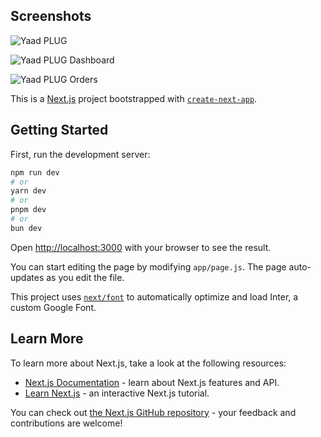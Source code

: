 ## Screenshots

![Yaad PLUG](https://github.com/abuayaan01/Yaad-Plug-Admin/assets/78999105/894102e0-ece9-4906-929b-13d6126f9659)

![Yaad PLUG Dashboard](https://github.com/abuayaan01/Yaad-Plug-Admin/assets/78999105/3406885f-6806-4ff7-b249-ff816e5cfa83)

![Yaad PLUG Orders](https://github.com/abuayaan01/Yaad-Plug-Admin/assets/78999105/2c6b49ba-9dc4-421d-9423-82187a2803af)
 


This is a [Next.js](https://nextjs.org/) project bootstrapped with [`create-next-app`](https://github.com/vercel/next.js/tree/canary/packages/create-next-app).

## Getting Started

First, run the development server:

```bash
npm run dev
# or
yarn dev
# or
pnpm dev
# or
bun dev
```

Open [http://localhost:3000](http://localhost:3000) with your browser to see the result.

You can start editing the page by modifying `app/page.js`. The page auto-updates as you edit the file.

This project uses [`next/font`](https://nextjs.org/docs/basic-features/font-optimization) to automatically optimize and load Inter, a custom Google Font.

## Learn More

To learn more about Next.js, take a look at the following resources:

- [Next.js Documentation](https://nextjs.org/docs) - learn about Next.js features and API.
- [Learn Next.js](https://nextjs.org/learn) - an interactive Next.js tutorial.

You can check out [the Next.js GitHub repository](https://github.com/vercel/next.js/) - your feedback and contributions are welcome!
